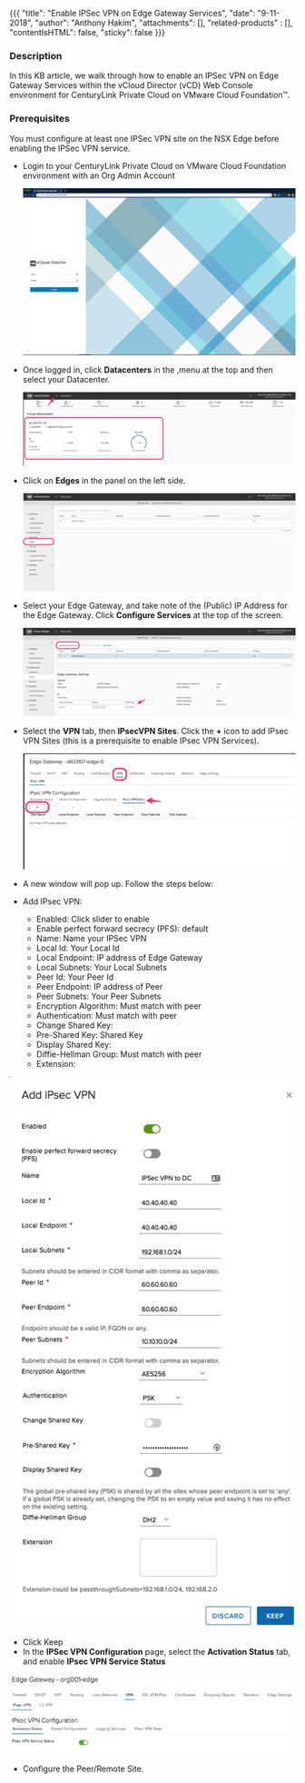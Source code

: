 {{{
  "title": "Enable IPSec VPN on Edge Gateway Services",
  "date": "9-11-2018",
  "author": "Anthony Hakim",
  "attachments": [],
  "related-products" : [],
  "contentIsHTML": false,
  "sticky": false
}}}

### Description
In this KB article, we walk through how to enable an IPSec VPN on Edge Gateway Services within the vCloud Director (vCD) Web Console environment for CenturyLink Private Cloud on VMware Cloud Foundation™.

### Prerequisites
You must configure at least one IPSec VPN site on the NSX Edge before enabling the IPSec VPN service.

* Login to your CenturyLink Private Cloud on VMware Cloud Foundation environment with an Org Admin Account

  ![Login to CenturyLink Private Cloud on VMware Cloud Foundation](../images/dccf/login-html5.png)

* Once logged in, click __Datacenters__ in the ,menu at the top and then select your Datacenter.

  ![IPSec VPN](../images/dccf/configuring-sslvpn-plus1-html5.png)

* Click on __Edges__ in the panel on the left side.

  ![IPSec VPN](../images/dccf/configuring-sslvpn-plus2-html5.png)

* Select your Edge Gateway, and take note of the (Public) IP Address for the Edge Gateway. Click __Configure Services__ at the top of the screen.

  ![IPSec VPN](../images/dccf/edge-gws1-html5.png)

* Select the __VPN__ tab, then __IPsecVPN Sites__. Click the __+__ icon to add IPsec VPN Sites (this is a prerequisite to enable IPsec VPN Services).

  ![IPSec VPN](../images/dccf/edge-gws2-html5.png)

* A new window will pop up. Follow the steps below:   

*	Add IPsec VPN:
    * Enabled: Click slider to enable
    * Enable perfect forward secrecy (PFS): default
    * Name: Name your IPSec VPN
    * Local Id: Your Local Id
    * Local Endpoint: IP address of Edge Gateway
    * Local Subnets: Your Local Subnets
    * Peer Id: Your Peer Id
    * Peer Endpoint: IP address of Peer
    * Peer Subnets: Your Peer Subnets
    * Encryption Algorithm: Must match with peer
    * Authentication: Must match with peer
    * Change Shared Key:
    * Pre-Shared Key: Shared Key
    * Display Shared Key:
    * Diffie-Hellman Group: Must match with peer
    * Extension:

  ![IPSec VPN](../images/dccf/edge-gws5.png)

*	Click Keep
*	In the __IPSec VPN Configuration__ page, select the __Activation Status__ tab, and enable __IPsec VPN Service Status__

  ![IPSec VPN](../images/dccf/edge-gws6.png)

*	Configure the Peer/Remote Site.
